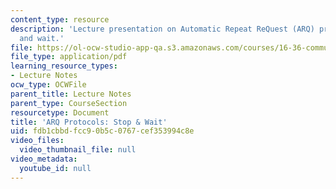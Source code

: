```yaml
---
content_type: resource
description: 'Lecture presentation on Automatic Repeat ReQuest (ARQ) protocols: stop
  and wait.'
file: https://ol-ocw-studio-app-qa.s3.amazonaws.com/courses/16-36-communication-systems-engineering-spring-2009/fdb1cbbdfcc90b5c0767cef353994c8e_MIT16_36s09_lec17.pdf
file_type: application/pdf
learning_resource_types:
- Lecture Notes
ocw_type: OCWFile
parent_title: Lecture Notes
parent_type: CourseSection
resourcetype: Document
title: 'ARQ Protocols: Stop & Wait'
uid: fdb1cbbd-fcc9-0b5c-0767-cef353994c8e
video_files:
  video_thumbnail_file: null
video_metadata:
  youtube_id: null
---
```

